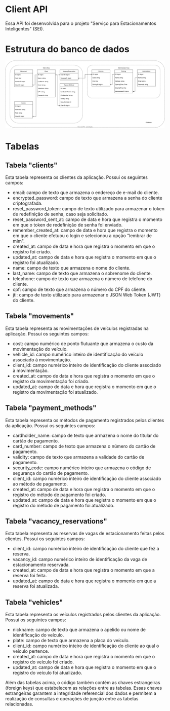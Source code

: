 # Client API

Essa API foi desenvolvida para o projeto "Serviço para Estacionamentos Inteligentes" (SEI).

# Estrutura do banco de dados

<div align="center">
    <img src="seiAPIs.svg"/>
</div>

# Tabelas

## Tabela "clients"

Esta tabela representa os clientes da aplicação. Possui os seguintes campos:

- email: campo de texto que armazena o endereço de e-mail do cliente.
- encrypted_password: campo de texto que armazena a senha do cliente criptografada.
- reset_password_token: campo de texto utilizado para armazenar o token de redefinição de senha, caso seja solicitado.
- reset_password_sent_at: campo de data e hora que registra o momento em que o token de redefinição de senha foi enviado.
- remember_created_at: campo de data e hora que registra o momento em que o cliente efetuou o login e selecionou a opção "lembrar de mim".
- created_at: campo de data e hora que registra o momento em que o registro foi criado.
- updated_at: campo de data e hora que registra o momento em que o registro foi atualizado.
- name: campo de texto que armazena o nome do cliente.
- last_name: campo de texto que armazena o sobrenome do cliente.
- telephone: campo de texto que armazena o número de telefone do cliente.
- cpf: campo de texto que armazena o número do CPF do cliente.
- jti: campo de texto utilizado para armazenar o JSON Web Token (JWT) do cliente.

## Tabela "movements"

Esta tabela representa as movimentações de veículos registradas na aplicação. Possui os seguintes campos:

- cost: campo numérico de ponto flutuante que armazena o custo da movimentação do veículo.
- vehicle_id: campo numérico inteiro de identificação do veículo associado à movimentação.
- client_id: campo numérico inteiro de identificação do cliente associado à movimentação.
- created_at: campo de data e hora que registra o momento em que o registro da movimentação foi criado.
- updated_at: campo de data e hora que registra o momento em que o registro da movimentação foi atualizado.

## Tabela "payment_methods"

Esta tabela representa os métodos de pagamento registrados pelos clientes da aplicação. Possui os seguintes campos:

- cardholder_name: campo de texto que armazena o nome do titular do cartão de pagamento.
- card_number: campo de texto que armazena o número do cartão de pagamento.
- validity: campo de texto que armazena a validade do cartão de pagamento.
- security_code: campo numérico inteiro que armazena o código de segurança do cartão de pagamento.
- client_id: campo numérico inteiro de identificação do cliente associado ao método de pagamento.
- created_at: campo de data e hora que registra o momento em que o registro do método de pagamento foi criado.
- updated_at: campo de data e hora que registra o momento em que o registro do método de pagamento foi atualizado.

## Tabela "vacancy_reservations"

Esta tabela representa as reservas de vagas de estacionamento feitas pelos clientes. Possui os seguintes campos:

- client_id: campo numérico inteiro de identificação do cliente que fez a reserva.
- vacancy_id: campo numérico inteiro de identificação da vaga de estacionamento reservada.
- created_at: campo de data e hora que registra o momento em que a reserva foi feita.
- updated_at: campo de data e hora que registra o momento em que a reserva foi atualizada.

## Tabela "vehicles"

Esta tabela representa os veículos registrados pelos clientes da aplicação. Possui os seguintes campos:

- nickname: campo de texto que armazena o apelido ou nome de identificação do veículo.
- plate: campo de texto que armazena a placa do veículo.
- client_id: campo numérico inteiro de identificação do cliente ao qual o veículo pertence.
- created_at: campo de data e hora que registra o momento em que o registro do veículo foi criado.
- updated_at: campo de data e hora que registra o momento em que o registro do veículo foi atualizado.

Além das tabelas acima, o código também contém as chaves estrangeiras (foreign keys) que estabelecem as relações entre as tabelas. Essas chaves estrangeiras garantem a integridade referencial dos dados e permitem a realização de consultas e operações de junção entre as tabelas relacionadas.
